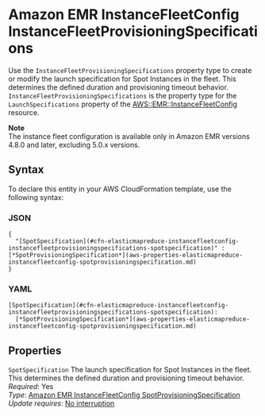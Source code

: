 # Amazon EMR InstanceFleetConfig InstanceFleetProvisioningSpecifications<a name="aws-properties-elasticmapreduce-instancefleetconfig-instancefleetprovisioningspecifications"></a>

Use the `InstanceFleetProvisioningSpecifications` property type to create or modify the launch specification for Spot Instances in the fleet\. This determines the defined duration and provisioning timeout behavior\. `InstanceFleetProvisioningSpecifications` is the property type for the `LaunchSpecifications` property of the [AWS::EMR::InstanceFleetConfig](aws-resource-elasticmapreduce-instancefleetconfig.md) resource\.

**Note**  
The instance fleet configuration is available only in Amazon EMR versions 4\.8\.0 and later, excluding 5\.0\.x versions\.

## Syntax<a name="aws-properties-elasticmapreduce-instancefleetconfig-instancefleetprovisioningspecifications-syntax"></a>

To declare this entity in your AWS CloudFormation template, use the following syntax:

### JSON<a name="aws-properties-elasticmapreduce-instancefleetconfig-instancefleetprovisioningspecifications-syntax.json"></a>

```
{
  "[SpotSpecification](#cfn-elasticmapreduce-instancefleetconfig-instancefleetprovisioningspecifications-spotspecification)" : [*SpotProvisioningSpecification*](aws-properties-elasticmapreduce-instancefleetconfig-spotprovisioningspecification.md)
}
```

### YAML<a name="aws-properties-elasticmapreduce-instancefleetconfig-instancefleetprovisioningspecifications-syntax.yaml"></a>

```
[SpotSpecification](#cfn-elasticmapreduce-instancefleetconfig-instancefleetprovisioningspecifications-spotspecification):
  [*SpotProvisioningSpecification*](aws-properties-elasticmapreduce-instancefleetconfig-spotprovisioningspecification.md)
```

## Properties<a name="aws-properties-elasticmapreduce-instancefleetconfig-instancefleetprovisioningspecifications-properties"></a>

`SpotSpecification`  <a name="cfn-elasticmapreduce-instancefleetconfig-instancefleetprovisioningspecifications-spotspecification"></a>
The launch specification for Spot Instances in the fleet\. This determines the defined duration and provisioning timeout behavior\.  
*Required*: Yes  
*Type*: [Amazon EMR InstanceFleetConfig SpotProvisioningSpecification](aws-properties-elasticmapreduce-instancefleetconfig-spotprovisioningspecification.md)  
*Update requires*: [No interruption](using-cfn-updating-stacks-update-behaviors.md#update-no-interrupt)